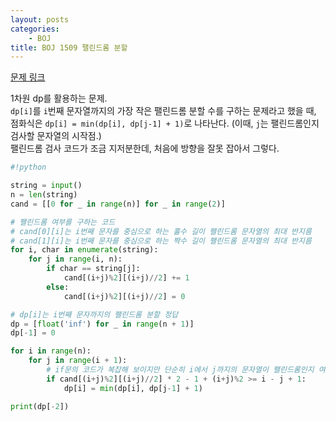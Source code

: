 ```yaml
---
layout: posts
categories:
    - BOJ
title: BOJ 1509 팰린드롬 분할
---
```


[문제 링크](https://www.acmicpc.net/problem/1509)

1차원 dp를 활용하는 문제.  
`dp[i]`를 `i`번째 문자열까지의 가장 작은 팰린드롬 분할 수를 구하는 문제라고 했을 때, 
점화식은 `dp[i] = min(dp[i], dp[j-1] + 1)`로 나타난다. (이때, `j`는 팰린드롬인지 검사할 문자열의 시작점.)  
팰린드롬 검사 코드가 조금 지저분한데, 처음에 방향을 잘못 잡아서 그렇다.

```python
#!python

string = input()
n = len(string)
cand = [[0 for _ in range(n)] for _ in range(2)]

# 팰린드롬 여부를 구하는 코드
# cand[0][i]는 i번째 문자를 중심으로 하는 홀수 길이 팰린드롬 문자열의 최대 반지름
# cand[1][i]는 i번째 문자를 중심으로 하는 짝수 길이 팰린드롬 문자열의 최대 반지름
for i, char in enumerate(string):
    for j in range(i, n):
        if char == string[j]:
            cand[(i+j)%2][(i+j)//2] += 1
        else:
            cand[(i+j)%2][(i+j)//2] = 0

# dp[i]는 i번째 문자까지의 팰린드롬 분할 정답
dp = [float('inf') for _ in range(n + 1)]
dp[-1] = 0

for i in range(n):
    for j in range(i + 1):
        # if문의 코드가 복잡해 보이지만 단순히 i에서 j까지의 문자열이 팰린드롬인지 여부를 검사할 뿐이다
        if cand[(i+j)%2][(i+j)//2] * 2 - 1 + (i+j)%2 >= i - j + 1:
            dp[i] = min(dp[i], dp[j-1] + 1)

print(dp[-2])
```
